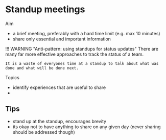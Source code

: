 # Standup meetings

Aim

- a brief meeting, preferably with a hard time limit (e.g. max 10 minutes)
- share only essential and important information


!!! WARNING "Anti-pattern: using standups for status updates"
    There are many far more effective approaches to track the status of a team.

    It is a waste of everyones time at a standup to talk about what was done and what will be done next.


Topics

- identify experiences that are useful to share
-


## Tips

- stand up at the standup, encourages brevity
- its okay not to have anything to share on any given day (never sharing should be addressed though)






